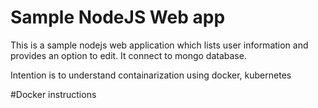 # Sample NodeJS Web app

This is a sample nodejs web application which lists user information and provides an option to edit.
It connect to mongo database.

Intention is to understand containarization using docker, kubernetes

#Docker instructions